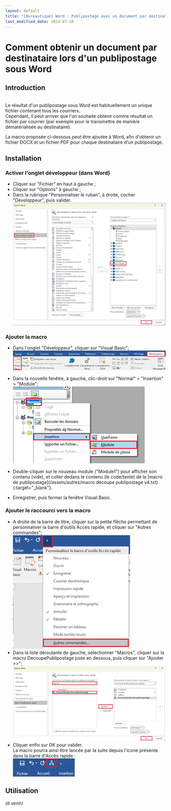 ```yaml
---
layout: default
title: "[Bureautique] Word : Publipostage avec un document par destinataire (macro Word)"
last_modified_date: 2024-07-10
---
```

# Comment obtenir un document par destinataire lors d'un publipostage sous Word
## Introduction  
&nbsp;  
Le résultat d'un publipostage sous Word est habituellement un unique fichier contenant tous les courriers.  
Cependant, il peut arriver que l'on souhaite obtenir comme résultat un fichier par courrier (par exemple pour le transmettre de manière dématérialisée au destinataire).

La macro proposée ci-dessous peut être ajoutée à Word, afin d'obtenir un fichier DOCX et un fichier PDF pour chaque destinataire d'un publipostage.

## Installation

### Activer l'onglet développeur (dans Word)  
 - Cliquer sur "Fichier" en haut à gauche ;  
 - Cliquer sur "Options" à gauche ;  
 - Dans la rubrique "Personnaliser le ruban", à droite, cocher "Développeur", puis valider.  
   ![](IMG_Publipostage%20macro%20Word%20-%20un%20fichier%20par%20destinataire%201.jpg)  

### Ajouter la macro  
- Dans l'onglet "Développeur", cliquer sur "Visual Basic";  
  ![](IMG_Publipostage%20macro%20Word%20-%20un%20fichier%20par%20destinataire%203.jpg)
- Dans la nouvelle fenêtre, à gauche, clic-droit sur "Normal" > "Insertion" > "Module";  
  ![](IMG_Publipostage%20macro%20Word%20-%20un%20fichier%20par%20destinataire%202.png)
  
- Double-cliquer sur le nouveau module ("Module1") pour afficher son contenu (vide), et coller dedans le contenu (le code/texte) de la [macro de publipostage](/assets/autres/macro découpe publipostage v4.txt){:target="_blank"}.  
- Enregistrer, puis fermer la fenêtre Visual Basic.  
### Ajouter le raccourci vers la macro  
- A droite de la barre de titre, cliquer sur la petite flèche permettant de personnaliser la barre d'outils Accès rapide, et cliquer sur "Autres commandes";  
  ![](IMG_Publipostage%20macro%20Word%20-%20un%20fichier%20par%20destinataire%204.jpg)  
- Dans la liste déroulante de gauche, sélectionner "Macros", cliquer sur la macro DecoupePublipostage juste en dessous, puis cliquer sur "Ajouter >>";  
  ![](IMG_Publipostage%20macro%20Word%20-%20un%20fichier%20par%20destinataire%205.jpg)
- Cliquer enfin sur OK pour valider.   
  La macro pourra ainsi être lancée par la suite depuis l'icone présente dans la barre d'Accès rapide :  
  ![](IMG_Publipostage%20macro%20Word%20-%20un%20fichier%20par%20destinataire%206.jpg)

## Utilisation

*(à venir)*  

